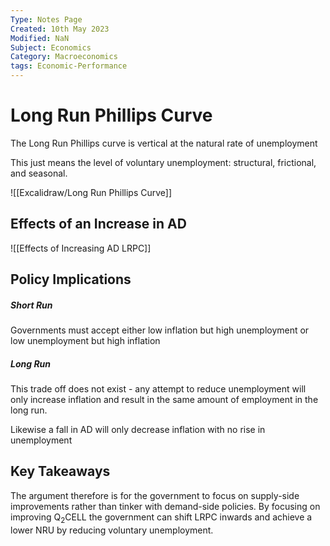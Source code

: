 ```yaml
---
Type: Notes Page
Created: 10th May 2023
Modified: NaN
Subject: Economics
Category: Macroeconomics
tags: Economic-Performance
---
```


# Long Run Phillips Curve

The Long Run Phillips curve is vertical at the natural rate of unemployment

This just means the level of voluntary unemployment: structural, frictional, and seasonal.

![[Excalidraw/Long Run Phillips Curve]]

## Effects of an Increase in AD
![[Effects of Increasing AD LRPC]]
</br>

## Policy Implications

##### Short Run

Governments must accept either low inflation but high unemployment or low unemployment but high inflation

##### Long Run

This trade off does not exist - any attempt to reduce unemployment will only increase inflation and result in the same amount of employment in the long run.

Likewise a fall in AD will only decrease inflation with no rise in unemployment

## Key Takeaways

The argument therefore is for the government to focus on supply-side improvements rather than tinker with demand-side policies. By focusing on improving Q<sub>2</sub>CELL the government can shift LRPC inwards and achieve a lower NRU by reducing voluntary unemployment.